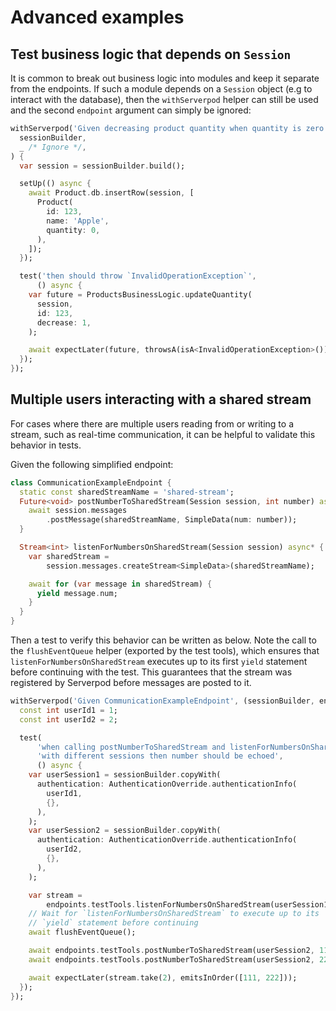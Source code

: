 # Advanced examples

## Test business logic that depends on `Session`

It is common to break out business logic into modules and keep it separate from the endpoints. If such a module depends on a `Session` object (e.g to interact with the database), then the `withServerpod` helper can still be used and the second `endpoint` argument can simply be ignored:

```dart
withServerpod('Given decreasing product quantity when quantity is zero', (
  sessionBuilder,
  _ /* Ignore */,
) {
  var session = sessionBuilder.build();

  setUp(() async {
    await Product.db.insertRow(session, [
      Product(
        id: 123,
        name: 'Apple',
        quantity: 0,
      ),
    ]);
  });

  test('then should throw `InvalidOperationException`',
      () async {
    var future = ProductsBusinessLogic.updateQuantity(
      session,
      id: 123,
      decrease: 1,
    );

    await expectLater(future, throwsA(isA<InvalidOperationException>()));
  });
});
```

## Multiple users interacting with a shared stream

For cases where there are multiple users reading from or writing to a stream, such as real-time communication, it can be helpful to validate this behavior in tests.

Given the following simplified endpoint:

```dart
class CommunicationExampleEndpoint {
  static const sharedStreamName = 'shared-stream';
  Future<void> postNumberToSharedStream(Session session, int number) async {
    await session.messages
        .postMessage(sharedStreamName, SimpleData(num: number));
  }

  Stream<int> listenForNumbersOnSharedStream(Session session) async* {
    var sharedStream =
        session.messages.createStream<SimpleData>(sharedStreamName);

    await for (var message in sharedStream) {
      yield message.num;
    }
  }
}
```

Then a test to verify this behavior can be written as below. Note the call to the `flushEventQueue` helper (exported by the test tools), which ensures that `listenForNumbersOnSharedStream` executes up to its first `yield` statement before continuing with the test. This guarantees that the stream was registered by Serverpod before messages are posted to it.

```dart
withServerpod('Given CommunicationExampleEndpoint', (sessionBuilder, endpoints) {
  const int userId1 = 1;
  const int userId2 = 2;

  test(
      'when calling postNumberToSharedStream and listenForNumbersOnSharedStream '
      'with different sessions then number should be echoed',
      () async {
    var userSession1 = sessionBuilder.copyWith(
      authentication: AuthenticationOverride.authenticationInfo(
        userId1,
        {},
      ),
    );
    var userSession2 = sessionBuilder.copyWith(
      authentication: AuthenticationOverride.authenticationInfo(
        userId2,
        {},
      ),
    );

    var stream =
        endpoints.testTools.listenForNumbersOnSharedStream(userSession1);
    // Wait for `listenForNumbersOnSharedStream` to execute up to its 
    // `yield` statement before continuing
    await flushEventQueue(); 

    await endpoints.testTools.postNumberToSharedStream(userSession2, 111);
    await endpoints.testTools.postNumberToSharedStream(userSession2, 222);

    await expectLater(stream.take(2), emitsInOrder([111, 222]));
  });
});
```
